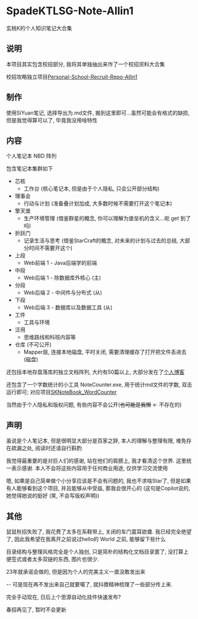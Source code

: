 # SpadeKTLSG-Note-Allin1

玄桃K的个人知识笔记大合集

## 说明

本项目其实包含校招部分, 我将其单独抽出来作了一个校招资料大合集

校招攻略独立项目[Personal-School-Recruit-Repo-Allin1](https://github.com/SpadeKTLSG/Personal-School-Recruit-Repo-Allin1)

## 制作

使用SiYuan笔记, 选择导出为.md文件, 搬到这里即可...虽然可能会有格式的缺损, 但是我觉得算可以了, 毕竟我没用啥特性

## 内容

个人笔记本 NBD 阵列

包含笔记本集群如下

- 芯核
    - 工作台 (核心笔记本, 但是由于个人隐私, 只会公开部分结构)
- 理事会
    - 行动与计划 (准备叠计划加成, 大多数时候不需要打开这个笔记本)
- 擎天堡
    - 生产环境管理 (借鉴群星的概念, 你可以理解为堡垒机的含义...呃 get 到了吗)
- 折跃门
    - 记录生活与思考 (借鉴StarCraft的概念, 对未来的计划与过去的总结, 大部分时间不需要开这个)
- 上段
    - Web前端 1 - Java后端学的前端
- 中段
    - Web后端 1 - 除数据库外核心 (主)
- 分段
    - Web后端 2 - 中间件与分布式  (从)
- 下段
    - Web后端 3 - 数据库以及数据工具 (从)
- 工件
    - 工具与环境
- 泛用
    - 思维路线和科班内容等
- 仓库 (不可公开)
    - Mapper层, 连接本地磁盘, 平时关闭, 需要清理缓存了打开把文件丢进去 (磁盘)

还包括本地存盘落库的独立文档阵列, 大约有50篇以上, 大部分发在了[个人博客](https://spadektlsg.github.io/)

还包含了一个字数统计的小工具 NoteCounter.exe, 用于统计md文件的字数, 双击运行即可; 对应项目[SKNoteBook_WordCounter](https://github.com/SpadeKTLSG/SKNoteBook_WordCounter)

当然由于个人隐私和版权问题, 有些内容不会公开(~~也可能是我懒~~ <- 不存在的)

## 声明

虽说是个人笔记本, 但是很明显大部分是百家之辞, 本人的理解与整理有限, 难免存在疏漏之处, 阅读时还请自行斟酌

我觉得最重要的是对巨人们的感谢, 站在他们的肩膀上, 我才看清这个世界. 这里统一表示感谢. 本人不会将这些内容用于任何商业用途, 仅供学习交流使用

嗯, 如果是自己简单做个小分享应该是不会有问题的, 我也不求啥Star了, 但是如果有人能够看到这个项目, 并且能够从中受益, 那我会很开心的 (这句是Copilot说的, 她觉得她说的挺好 (笑,
不会写版权声明))

## 其他

鼠鼠秋招失败了, 我花费了太多在系鞋带上, 关闭的车门震耳欲聋. 我已经完全绝望了, 因此我希望在我离开之前说过hello的 World 之前, 能够留下些什么

目录结构与整理风格完全是个人独创, 只是简朴的结构化文档目录罢了, 没打算上便签式或者太多双链的东西, 图片也很少.

23年就承诺会做的, 但是因为个人的完美主义一直没敢发出来

-- 可是现在再不发出来自己就要噶了, 就抖擞精神梳理了一些部分传上来.

完全手动现在, 日后上个思源自动化挂件快速发布?

春招再见了, 暂时不会更新
